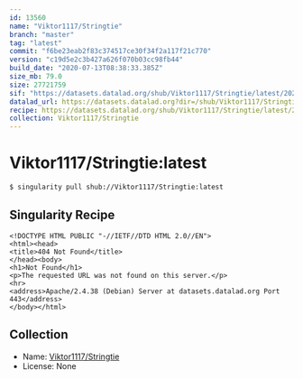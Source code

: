 ```yaml
---
id: 13560
name: "Viktor1117/Stringtie"
branch: "master"
tag: "latest"
commit: "f6be23eab2f83c374517ce30f34f2a117f21c770"
version: "c19d5e2c3b427a626f070b03cc98fb44"
build_date: "2020-07-13T08:38:33.385Z"
size_mb: 79.0
size: 27721759
sif: "https://datasets.datalad.org/shub/Viktor1117/Stringtie/latest/2020-07-13-f6be23ea-c19d5e2c/c19d5e2c3b427a626f070b03cc98fb44.sif"
datalad_url: https://datasets.datalad.org?dir=/shub/Viktor1117/Stringtie/latest/2020-07-13-f6be23ea-c19d5e2c/
recipe: https://datasets.datalad.org/shub/Viktor1117/Stringtie/latest/2020-07-13-f6be23ea-c19d5e2c/Singularity
collection: Viktor1117/Stringtie
---
```


# Viktor1117/Stringtie:latest

```bash
$ singularity pull shub://Viktor1117/Stringtie:latest
```

## Singularity Recipe

```singularity
<!DOCTYPE HTML PUBLIC "-//IETF//DTD HTML 2.0//EN">
<html><head>
<title>404 Not Found</title>
</head><body>
<h1>Not Found</h1>
<p>The requested URL was not found on this server.</p>
<hr>
<address>Apache/2.4.38 (Debian) Server at datasets.datalad.org Port 443</address>
</body></html>
```

## Collection

 - Name: [Viktor1117/Stringtie](https://github.com/Viktor1117/Stringtie)
 - License: None

